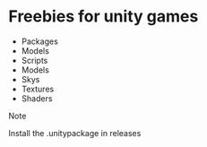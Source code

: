 # Freebies for unity games
* Packages
* Models
* Scripts
* Models
* Skys
* Textures
* Shaders
> [!NOTE]
> Install the .unitypackage in releases
